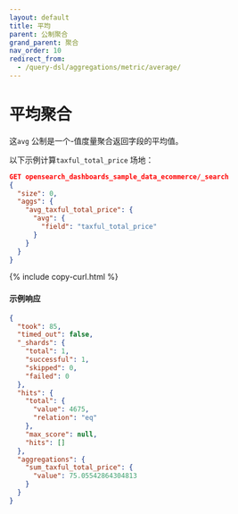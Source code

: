 ```yaml
---
layout: default
title: 平均
parent: 公制聚合
grand_parent: 聚合
nav_order: 10
redirect_from:
  - /query-dsl/aggregations/metric/average/
---
```


# 平均聚合

这`avg` 公制是一个-值度量聚合返回字段的平均值。

以下示例计算`taxful_total_price` 场地：

```json
GET opensearch_dashboards_sample_data_ecommerce/_search
{
  "size": 0,
  "aggs": {
    "avg_taxful_total_price": {
      "avg": {
        "field": "taxful_total_price"
      }
    }
  }
}
```
{% include copy-curl.html %}

#### 示例响应

```json
{
  "took": 85,
  "timed_out": false,
  "_shards": {
    "total": 1,
    "successful": 1,
    "skipped": 0,
    "failed": 0
  },
  "hits": {
    "total": {
      "value": 4675,
      "relation": "eq"
    },
    "max_score": null,
    "hits": []
  },
  "aggregations": {
    "sum_taxful_total_price": {
      "value": 75.05542864304813
    }
  }
}
```
